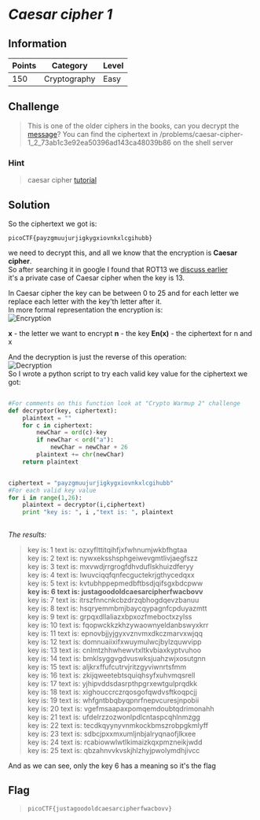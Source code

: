 
# *Caesar cipher 1*
## Information
| Points |Category  | Level|
|--|--|--|
| 150 | Cryptography |Easy |

## Challenge

> This is one of the older ciphers in the books, can you decrypt the [message](https://2018shell.picoctf.com/static/8b8d9e1fd4c9cd66facc3794d9c69175/ciphertext)? You can find the ciphertext in /problems/caesar-cipher-1_2_73ab1c3e92ea50396ad143ca48039b86 on the shell server

### Hint
> caesar cipher [tutorial](https://learncryptography.com/classical-encryption/caesar-cipher)
## Solution
So the ciphertext we got is:  

    picoCTF{payzgmuujurjigkygxiovnkxlcgihubb}  

we need to decrypt this, and all we know that the encryption is **Caesar cipher**.  
So after searching it in google I found that ROT13 we [discuss earlier](https://github.com/zomry1/picoCTF_2018_Writeup/tree/master/Cryptography/Crypto%20Warmup%202)  
it's a private case of Caesar cipher when the key is 13.  
  
In Caesar cipher the key can be between 0 to 25 and for each letter we   replace each letter with the key'th letter after it.    
In more formal representation the encryption is:  
![Encryption](https://wikimedia.org/api/rest_v1/media/math/render/svg/77b59c7a676a99610ddee4ffc305aa7f9cda3b1a)

  **x**  - the letter we want to encrypt
**n** - the key
**En(x)** - the ciphertext for n and x

And the decryption is just the reverse of this operation:  
![Decryption](https://wikimedia.org/api/rest_v1/media/math/render/svg/8ed607e0202ff8d35aa41559f846cac9d358a362)    
So I wrote a python script to try each valid key value for the ciphertext we got:  
```python

#For comments on this function look at "Crypto Warmup 2" challenge
def decryptor(key, ciphertext):
	plaintext = ""
	for c in ciphertext:
		newChar = ord(c)-key
		if newChar < ord("a"):
			newChar = newChar + 26
		plaintext += chr(newChar)
	return plaintext


ciphertext = "payzgmuujurjigkygxiovnkxlcgihubb"
#For each valid key value
for i in range(1,26):
	plaintext = decryptor(i,ciphertext)
	print "key is: ", i ,"text is: ", plaintext
	
```

*The results:*   
>key is:  1 text is:  ozxyflttitqihfjxfwhnumjwkbfhgtaa  
>key is:  2 text is:  nywxeksshsphgeiwevgmtlivjaegfszz  
>key is:  3 text is:  mxvwdjrrgrogfdhvduflskhuizdferyy  
>key is:  4 text is:  lwuvciqqfqnfecguctekrjgthycedqxx  
>key is:  5 text is:  kvtubhppepmedbftbsdjqifsgxbdcpww  
>**key is:  6 text is:  justagoodoldcaesarcipherfwacbovv**  
>key is:  7 text is:  itrszfnncnkcbzdrzqbhogdqevzbanuu  
>key is:  8 text is:  hsqryemmbmjbaycqypagnfcpduyazmtt  
>key is:  9 text is:  grpqxdllaliazxbpxozfmeboctxzylss  
>key is:  10 text is:  fqopwckkzkhzywaownyeldanbswyxkrr  
>key is:  11 text is:  epnovbjjyjgyxvznvmxdkczmarvxwjqq  
>key is:  12 text is:  domnuaiixifxwuymulwcjbylzquwvipp  
>key is:  13 text is:  cnlmtzhhwhewvtxltkvbiaxkyptvuhoo  
>key is:  14 text is:  bmklsyggvgdvuswksjuahzwjxosutgnn  
>key is:  15 text is:  aljkrxffufcutrvjritzgyviwnrtsfmm  
>key is:  16 text is:  zkijqweetebtsquiqhsyfxuhvmqsrell  
>key is:  17 text is:  yjhipvddsdasrpthpgrxewtgulprqdkk  
>key is:  18 text is:  xighouccrczrqosgofqwdvsftkoqpcjj  
>key is:  19 text is:  whfgntbbqbyqpnrfnepvcuresjnpobii  
>key is:  20 text is:  vgefmsaapaxpomqemdoubtqdrimonahh  
>key is:  21 text is:  ufdelrzzozwonlpdlcntaspcqhlnmzgg  
>key is:  22 text is:  tecdkqyynyvnmkockbmszrobpgkmlyff  
>key is:  23 text is:  sdbcjpxxmxumljnbjalryqnaofjlkxee  
>key is:  24 text is:  rcabiowwlwtlkimaizkqxpmzneikjwdd   
>key is:  25 text is:  qbzahnvvkvskjhlzhyjpwolymdhjivcc 

And as we can see, only the key 6 has a meaning so it's the flag
## Flag
> `picoCTF{justagoodoldcaesarcipherfwacbovv}
`


